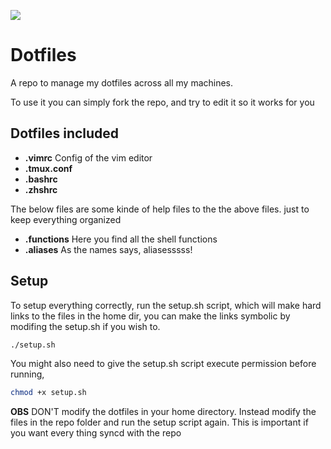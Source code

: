 ![](https://i.imgur.com/AKIRizD.png)

# Dotfiles
A repo to manage my dotfiles across all my machines. 

To use it you can simply fork the repo, and try to edit it so it works for you

## Dotfiles included
* **.vimrc**  Config of the vim editor
* **.tmux.conf**
* **.bashrc** 
* **.zhshrc**

The below files are some kinde of help files to the the above files. just to keep everything organized
* **.functions** Here you find all the shell functions
* **.aliases** As the names says, aliasesssss!


## Setup
To setup everything correctly, run the setup.sh script, which will make hard links to the files in the home dir, you can make the links symbolic by modifing the setup.sh if you wish to.
```bash
./setup.sh
```
You might also need to give the setup.sh script execute permission before running,
```bash
chmod +x setup.sh
```

**OBS** DON'T  modify the dotfiles in your home directory. Instead modify the files in the repo folder and run the setup script again. 
This is important if you want every thing syncd with the repo

